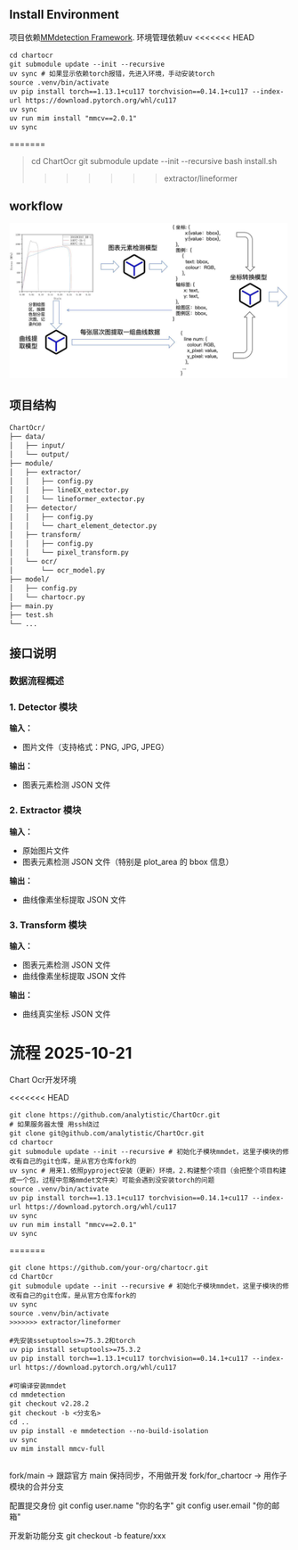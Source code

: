 ## Install Environment

项目依赖[MMdetection Framework](https://github.com/open-mmlab/mmdetection).
环境管理依赖uv
<<<<<<< HEAD
```
cd chartocr
git submodule update --init --recursive
uv sync # 如果显示依赖torch报错，先进入环境，手动安装torch
source .venv/bin/activate
uv pip install torch==1.13.1+cu117 torchvision==0.14.1+cu117 --index-url https://download.pytorch.org/whl/cu117 
uv sync 
uv run mim install "mmcv==2.0.1"
uv sync
```
=======

> cd ChartOcr
> git submodule update --init --recursive
> bash install.sh
>>>>>>> extractor/lineformer

## workflow

<img src="chartocr workflow.jpg" width="500">

## 项目结构

```text
ChartOcr/
├── data/
│   ├── input/
│   └── output/
├── module/
│   ├── extractor/
│   │   ├── config.py
│   │   ├── lineEX_extector.py
│   │   └── lineformer_extector.py
│   ├── detector/
│   │   ├── config.py
│   │   └── chart_element_detector.py
│   ├── transform/
│   │   ├── config.py
│   │   └── pixel_transform.py
│   └── ocr/
│       └── ocr_model.py
├── model/
│   ├── config.py
│   └── chartocr.py
├── main.py
├── test.sh
└── ...

```

## 接口说明

### 数据流程概述

### 1. Detector 模块

**输入：**

- 图片文件（支持格式：PNG, JPG, JPEG）

**输出：**

- 图表元素检测 JSON 文件

### 2. Extractor 模块

**输入：**

- 原始图片文件
- 图表元素检测 JSON 文件（特别是 plot_area 的 bbox 信息）

**输出：**

- 曲线像素坐标提取 JSON 文件

### 3. Transform 模块

**输入：**

- 图表元素检测 JSON 文件
- 曲线像素坐标提取 JSON 文件

**输出：**

- 曲线真实坐标 JSON 文件

# 流程 2025-10-21

Chart Ocr开发环境

<<<<<<< HEAD
```Plain
git clone https://github.com/analytistic/ChartOcr.git
# 如果服务器太慢 用ssh绕过
git clone git@github.com/analytistic/ChartOcr.git
cd chartocr
git submodule update --init --recursive # 初始化子模块mmdet，这里子模块的修改有自己的git仓库，是从官方仓库fork的
uv sync # 用来1.依照pyproject安装（更新）环境，2.构建整个项目（会把整个项目构建成一个包，过程中忽略mmdet文件夹）可能会遇到没安装torch的问题
source .venv/bin/activate
uv pip install torch==1.13.1+cu117 torchvision==0.14.1+cu117 --index-url https://download.pytorch.org/whl/cu117 
uv sync 
uv run mim install "mmcv==2.0.1"
uv sync
```
=======
```
git clone https://github.com/your-org/chartocr.git
cd ChartOcr
git submodule update --init --recursive # 初始化子模块mmdet，这里子模块的修改有自己的git仓库，是从官方仓库fork的
uv sync
source .venv/bin/activate
>>>>>>> extractor/lineformer

#先安装ssetuptools>=75.3.2和torch
uv pip install setuptools>=75.3.2
uv pip install torch==1.13.1+cu117 torchvision==0.14.1+cu117 --index-url https://download.pytorch.org/whl/cu117

#可编译安装mmdet
cd mmdetection
git checkout v2.28.2
git checkout -b <分支名>
cd ..
uv pip install -e mmdetection --no-build-isolation
uv sync
uv mim install mmcv-full


```


fork/main         →  跟踪官方 main 保持同步，不用做开发
fork/for_chartocr → 用作子模块的合并分支

配置提交身份
git config user.name "你的名字"
git config user.email "你的邮箱"

开发新功能分支
git checkout -b feature/xxx
